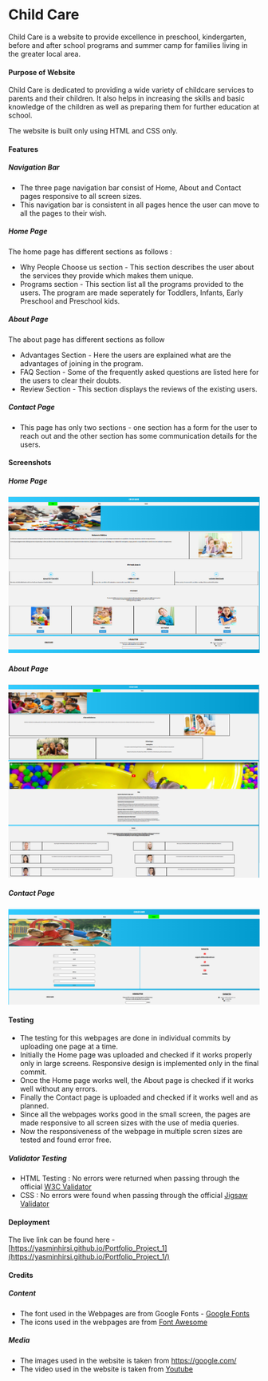 # Child Care

Child Care is a website to provide excellence in preschool, kindergarten, before and after school programs and summer camp for families living in the greater local area.

#### Purpose of Website

Child Care is dedicated to providing a wide variety of childcare services to parents and their children. It also helps in increasing the skills and basic knowledge of the children as well as preparing them for further education at school.

The website is built only using HTML and CSS only.

#### Features

##### Navigation Bar

- The three page navigation bar consist of Home, About and Contact pages responsive to all screen sizes.
- This navigation bar is consistent in all pages hence the user can move to all the pages to their wish.

##### Home Page

The home page has different sections as follows :

- Why People Choose us section - This section describes the user about the services they provide which makes them unique.
- Programs section - This section list all the programs provided to the users. The program are made seperately for Toddlers, Infants, Early Preschool and Preschool kids.

##### About Page

The about page has different sections as follow

- Advantages Section - Here the users are explained what are the advantages of joining in the program.
- FAQ Section - Some of the frequently asked questions are listed here for the users to clear their doubts.
- Review Section - This section displays the reviews of the existing users.

##### Contact Page

- This page has only two sections - one section has a form for the user to reach out and the other section has some communication details for the users.

#### Screenshots

##### Home Page

![](screenshots/home_screenshot.png "")

##### About Page
![](screenshots/about_screenshot.png "")

##### Contact Page
![](screenshots/contact_screenshot.png "")

#### Testing

- The testing for this webpages are done in individual commits by uploading one page at a time.
- Initially the Home page was uploaded and checked if it works properly only in large screens. Responsive design is implemented only in the final commit.
- Once the Home page works well, the About page is checked if it works well without any errors.
- Finally the Contact page is uploaded and checked if it works well and as planned.
- Since all the webpages works good in the small screen, the pages are made responsive to all screen sizes with the use of media queries.
- Now the responsiveness of the webpage in multiple scren sizes are tested and found error free.

##### Validator Testing

- HTML Testing : No errors were returned when passing through the official [W3C Validator](https://validator.w3.org/nu/)
- CSS : No errors were found when passing through the official [Jigsaw Validator](https://jigsaw.w3.org/css-validator/)

#### Deployment

The live link can be found here - [https://yasminhirsi.github.io/Portfolio_Project_1](https://yasminhirsi.github.io/Portfolio_Project_1/)

#### Credits

##### Content

- The font used in the Webpages are from Google Fonts - [Google Fonts](https://fonts.google.com/specimen/Acme?query=acme)
- The icons used in the webpages are from [Font Awesome](https://fontawesome.com/)

##### Media

- The images used in the website is taken from https://google.com/
- The video used in the website is taken from [Youtube](https://www.youtube.com/embed/6-yc-IHhTOE)
